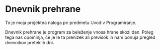 # Dnevnik prehrane
To je moja projektna naloga pri predmetu Uvod v Programiranje.

Dnevnik prehrane je program za beleženje vnosa hrane skozi dan. Poleg tega nas opominja, če je le ta prenizek ali previsok in nam ponuja pregled dnevnikov preteklih dni.

